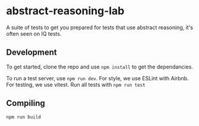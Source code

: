 # abstract-reasoning-lab

A suite of tests to get you prepared for tests that use abstract reasoning, it's often seen on IQ tests.

## Development
To get started, clone the repo and use ```npm install``` to get the dependancies.

To run a test server, use ```npm run dev```.
For style, we use ESLint with Airbnb.
For testing, we use vitest. Run all tests with ```npm run test```

## Compiling
```npm run build```
